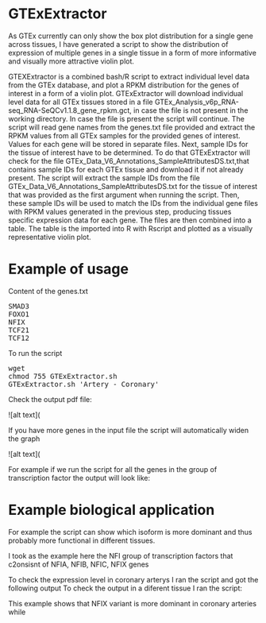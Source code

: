 # GTExExtractor

As GTEx currently can only show the box plot distribution for a single gene across tissues, I have generated a script to show the distribution of expression of multiple genes in a single tissue in a form of more informative and visually more attractive violin plot. 

GTEXExtractor is a combined bash/R script to extract individual level data from the GTEx database, and plot a RPKM distribution for the genes of interest in a form of a violin plot. GTExExtractor will download individual level data for all GTEx tissues stored in a file GTEx_Analysis_v6p_RNA-seq_RNA-SeQCv1.1.8_gene_rpkm.gct, in case the file is not present in the working directory. In case the file is present the script will continue. The script will read gene names from the genes.txt file provided and extract the RPKM values from all GTEx samples for the provided genes of interest. Values for each gene will be stored in separate files. Next, sample IDs for the tissue of interest have to be determined. To do that GTExExtractor will check for the file GTEx_Data_V6_Annotations_SampleAttributesDS.txt,that contains sample IDs for each GTEx tissue and download it if not already present. The script will extract the sample IDs from the file GTEx_Data_V6_Annotations_SampleAttributesDS.txt for the tissue of interest that was provided as the first argument when running the script. Then, these sample IDs will be used to match the IDs from the individual gene files with RPKM values generated in the previous step, producing tissues specific expression data for each gene. The files are then combined into a table. The table is the imported into R with Rscript and plotted as a visually representative violin plot.



# Example of usage

Content of the genes.txt

<pre>
SMAD3
FOXO1
NFIX
TCF21
TCF12
</pre>

To run the script 

<pre>
wget 
chmod 755 GTExExtractor.sh
GTExExtractor.sh 'Artery - Coronary'
</pre>

Check the output pdf file:

![alt text](

If you have more genes in the input file the script will automatically widen the graph

![alt text](

For example if we run the script for all the genes in the group of transcription factor the output will look like:


# Example biological application

For example the script can show which isoform is more dominant and thus probably more functional in different tissues.

I took as the example here the NFI group of transcription factors that c2onsisnt of NFIA, NFIB, NFIC, NFIX genes

To check the expression level in coronary arterys I ran the script and got the following output
To check the output in a diferent tissue I ran the script:

This example shows that NFIX variant is more dominant in coronary arteries while
